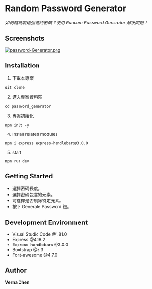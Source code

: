 Random Password Generator
===
*如何隨機製造強健的密碼？使用 Random Password Generator 解決問題！*

## Screenshots
[![password-Generator.png](https://i.postimg.cc/KYbdtWBV/password-Generator.png)](https://postimg.cc/K19q2J9r)

## Installation
1. 下載本專案
```
git clone
```
2. 進入專案資料夾
```
cd password_generator
```
3. 專案初始化
```
npm init -y
```
4. install related modules
```
npm i express express-handlebars@3.0.0
```
5. start
```
npm run dev
```

## Getting Started
- 選擇密碼長度。
- 選擇密碼包含的元素。
- 可選擇是否剔除特定元素。
- 按下 Generate Password 鈕。

## Development Environment
- Visual Studio Code @1.81.0
- Express @4.18.2
- Express-handlebars @3.0.0
- Bootstrap @5.3
- Font-awesome @4.7.0

## Author
**Verna Chen**







